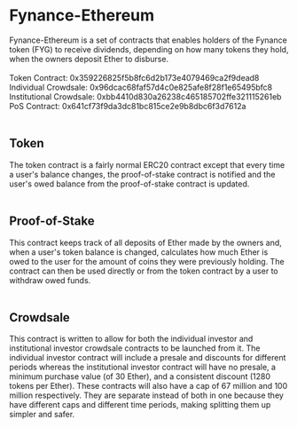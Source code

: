# Fynance-Ethereum
Fynance-Ethereum is a set of contracts that enables holders of the Fynance token (FYG) to receive dividends, depending on how many tokens they hold, when the owners deposit Ether to disburse.
</br>
</br>
Token Contract: 0x359226825f5b8fc6d2b173e4079469ca2f9dead8
</br>
Individual Crowdsale: 0x96dcac68faf57d4c0e825afe8f28f1e65495bfc8
</br>
Institutional Crowdsale: 0xbb4410d830a26238c465185702ffe321115261eb
</br>
PoS Contract: 0x641cf73f9da3dc81bc815ce2e9b8dbc6f3d7612a
</br>
</br>
<h2>Token</h2>
The token contract is a fairly normal ERC20 contract except that every time a user's balance changes, the proof-of-stake contract is notified and the user's owed balance from the proof-of-stake contract is updated.
</br>
</br>
<h2>Proof-of-Stake</h2>
This contract keeps track of all deposits of Ether made by the owners and, when a user's token balance is changed, calculates how much Ether is owed to the user for the amount of coins they were previously holding. The contract can then be used directly or from the token contract by a user to withdraw owed funds.
</br>
</br>
<h2>Crowdsale</h2>
This contract is written to allow for both the individual investor and institutional investor crowdsale contracts to be launched from it. The individual investor contract will include a presale and discounts for different periods whereas the institutional investor contract will have no presale, a minimum purchase value (of 30 Ether), and a consistent discount (1280 tokens per Ether). These contracts will also have a cap of 67 million and 100 million respectively. They are separate instead of both in one because they have different caps and different time periods, making splitting them up simpler and safer.
